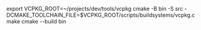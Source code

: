 export VCPKG_ROOT=~/projects/dev/tools/vcpkg
cmake -B bin -S src -DCMAKE_TOOLCHAIN_FILE=$VCPKG_ROOT/scripts/buildsystems/vcpkg.cmake
cmake --build bin